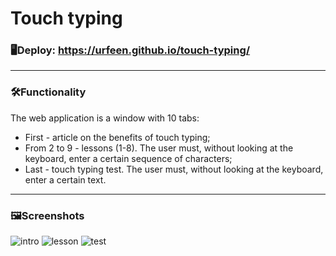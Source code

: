 # Touch typing

### 🖥Deploy: https://urfeen.github.io/touch-typing/
___

### 🛠Functionality
The web application is a window with 10 tabs:
- First - article on the benefits of touch typing;
- From 2 to 9 - lessons (1-8). The user must, without looking at the keyboard, enter a certain sequence of characters;
- Last - touch typing test. The user must, without looking at the keyboard, enter a certain text.

___

### 🖼Screenshots

![intro](https://user-images.githubusercontent.com/59795550/121808208-153a4880-cc60-11eb-94cb-862b3648dcc3.png)
![lesson](https://user-images.githubusercontent.com/59795550/121808220-23886480-cc60-11eb-903e-00324ff427b2.png)
![test](https://user-images.githubusercontent.com/59795550/121808236-2edb9000-cc60-11eb-910d-3b7b7d0b8f39.png)

